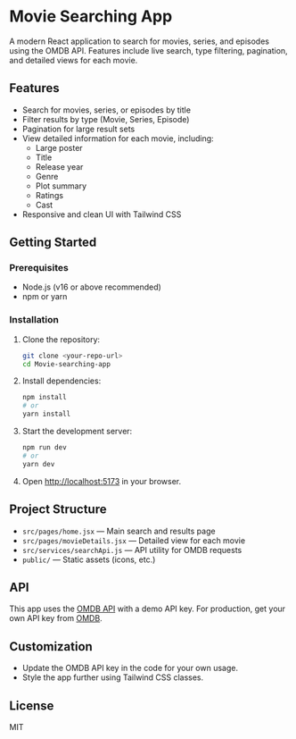 
# Movie Searching App

A modern React application to search for movies, series, and episodes using the OMDB API. Features include live search, type filtering, pagination, and detailed views for each movie.

## Features
- Search for movies, series, or episodes by title
- Filter results by type (Movie, Series, Episode)
- Pagination for large result sets
- View detailed information for each movie, including:
  - Large poster
  - Title
  - Release year
  - Genre
  - Plot summary
  - Ratings
  - Cast
- Responsive and clean UI with Tailwind CSS

## Getting Started

### Prerequisites
- Node.js (v16 or above recommended)
- npm or yarn

### Installation
1. Clone the repository:
   ```bash
   git clone <your-repo-url>
   cd Movie-searching-app
   ```
2. Install dependencies:
   ```bash
   npm install
   # or
   yarn install
   ```
3. Start the development server:
   ```bash
   npm run dev
   # or
   yarn dev
   ```
4. Open [http://localhost:5173](http://localhost:5173) in your browser.

## Project Structure
- `src/pages/home.jsx` — Main search and results page
- `src/pages/movieDetails.jsx` — Detailed view for each movie
- `src/services/searchApi.js` — API utility for OMDB requests
- `public/` — Static assets (icons, etc.)

## API
This app uses the [OMDB API](http://www.omdbapi.com/) with a demo API key. For production, get your own API key from [OMDB](http://www.omdbapi.com/apikey.aspx).

## Customization
- Update the OMDB API key in the code for your own usage.
- Style the app further using Tailwind CSS classes.

## License
MIT
